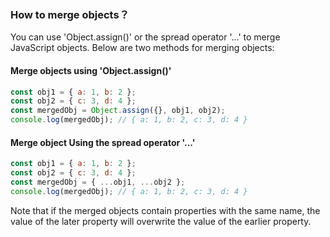 ### How to merge objects？

You can use 'Object.assign()' or the spread operator '...' to merge JavaScript objects. Below are two methods for merging objects:

#### Merge objects using 'Object.assign()'

```js
const obj1 = { a: 1, b: 2 };
const obj2 = { c: 3, d: 4 };
const mergedObj = Object.assign({}, obj1, obj2);
console.log(mergedObj); // { a: 1, b: 2, c: 3, d: 4 }
```

#### Merge object Using the spread operator '...'

```js
const obj1 = { a: 1, b: 2 };
const obj2 = { c: 3, d: 4 };
const mergedObj = { ...obj1, ...obj2 };
console.log(mergedObj); // { a: 1, b: 2, c: 3, d: 4 }
```

Note that if the merged objects contain properties with the same name, the value of the later property will overwrite the value of the earlier property.